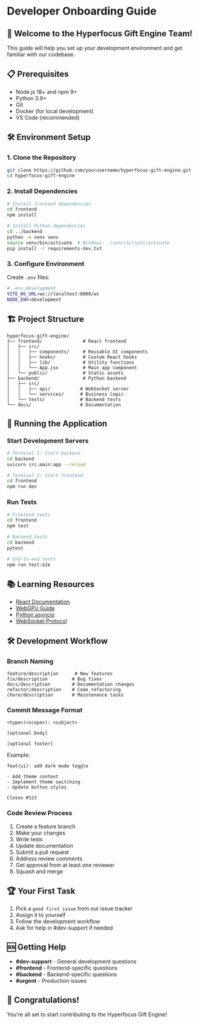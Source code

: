 # Developer Onboarding Guide

## 🚀 Welcome to the Hyperfocus Gift Engine Team!

This guide will help you set up your development environment and get familiar with our codebase.

## 📋 Prerequisites

- Node.js 18+ and npm 9+
- Python 3.9+
- Git
- Docker (for local development)
- VS Code (recommended)

## 🛠️ Environment Setup

### 1. Clone the Repository

```bash
git clone https://github.com/yourusername/hyperfocus-gift-engine.git
cd hyperfocus-gift-engine
```

### 2. Install Dependencies

```bash
# Install frontend dependencies
cd frontend
npm install

# Install Python dependencies
cd ../backend
python -m venv venv
source venv/bin/activate  # Windows: .\venv\Scripts\activate
pip install -r requirements-dev.txt
```

### 3. Configure Environment

Create `.env` files:

```bash
# .env.development
VITE_WS_URL=ws://localhost:8000/ws
NODE_ENV=development
```

## 🏗️ Project Structure

```
hyperfocus-gift-engine/
├── frontend/               # React frontend
│   ├── src/
│   │   ├── components/     # Reusable UI components
│   │   ├── hooks/          # Custom React hooks
│   │   ├── lib/            # Utility functions
│   │   └── App.jsx         # Main app component
│   └── public/             # Static assets
├── backend/                # Python backend
│   ├── src/
│   │   ├── api/           # WebSocket server
│   │   └── services/      # Business logic
│   └── tests/             # Backend tests
└── docs/                  # Documentation
```

## 🧪 Running the Application

### Start Development Servers

```bash
# Terminal 1: Start backend
cd backend
uvicorn src.main:app --reload

# Terminal 2: Start frontend
cd frontend
npm run dev
```

### Run Tests

```bash
# Frontend tests
cd frontend
npm test

# Backend tests
cd backend
pytest

# End-to-end tests
npm run test:e2e
```

## 📚 Learning Resources

- [React Documentation](https://react.dev/)
- [WebGPU Guide](https://web.dev/webgpu/)
- [Python asyncio](https://docs.python.org/3/library/asyncio.html)
- [WebSocket Protocol](https://datatracker.ietf.org/doc/html/rfc6455)

## 🛠️ Development Workflow

### Branch Naming

```
feature/description      # New features
fix/description         # Bug fixes
docs/description        # Documentation changes
refactor/description    # Code refactoring
chore/description       # Maintenance tasks
```

### Commit Message Format

```
<type>(<scope>): <subject>

[optional body]

[optional footer]
```

Example:
```
feat(ui): add dark mode toggle

- Add theme context
- Implement theme switching
- Update button styles

Closes #123
```

### Code Review Process

1. Create a feature branch
2. Make your changes
3. Write tests
4. Update documentation
5. Submit a pull request
6. Address review comments
7. Get approval from at least one reviewer
8. Squash and merge

## 🏆 Your First Task

1. Pick a `good first issue` from our issue tracker
2. Assign it to yourself
3. Follow the development workflow
4. Ask for help in #dev-support if needed

## 🆘 Getting Help

- **#dev-support** - General development questions
- **#frontend** - Frontend-specific questions
- **#backend** - Backend-specific questions
- **#urgent** - Production issues

## 🎉 Congratulations!

You're all set to start contributing to the Hyperfocus Gift Engine!
